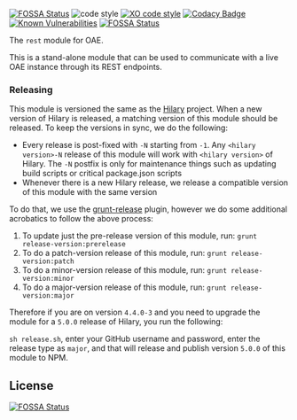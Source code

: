 [![FOSSA Status](https://app.fossa.io/api/projects/git%2Bgithub.com%2Foaeproject%2Foae-rest.svg?type=shield)](https://app.fossa.io/projects/git%2Bgithub.com%2Foaeproject%2Foae-rest?ref=badge_shield)
![code style](https://img.shields.io/badge/code_style-prettier-ff69b4.svg)
[![XO code style](https://img.shields.io/badge/code_style-XO-5ed9c7.svg)](https://github.com/xojs/xo)
[![Codacy Badge](https://api.codacy.com/project/badge/Grade/aa6d33e526e1412793923ddd463f426f)](https://www.codacy.com/app/oaeproject/oae-rest?utm_source=github.com&utm_medium=referral&utm_content=oaeproject/oae-rest&utm_campaign=Badge_Grade)
[![Known Vulnerabilities](https://snyk.io/test/github/oaeproject/oae-rest/badge.svg)](https://snyk.io/test/github/oaeproject/oae-rest)
[![FOSSA Status](https://app.fossa.io/api/projects/git%2Bgithub.com%2Foaeproject%2Foae-rest.svg?type=shield)](https://app.fossa.io/projects/git%2Bgithub.com%2Foaeproject%2Foae-rest?ref=badge_shield)

The `rest` module for OAE.

This is a stand-alone module that can be used to communicate with a live OAE instance through its REST endpoints.

### Releasing

This module is versioned the same as the [Hilary](https://github.com/oaeproject/Hilary) project. When a new version of Hilary is released, a matching version of this module should be released. To keep the versions in sync, we do the following:

- Every release is post-fixed with `-N` starting from `-1`. Any `<hilary version>-N` release of this module will work with `<hilary version>` of Hilary. The `-N` postfix is only for maintenance things such as updating build scripts or critical package.json scripts
- Whenever there is a new Hilary release, we release a compatible version of this module with the same version

To do that, we use the [grunt-release](https://github.com/geddski/grunt-release) plugin, however we do some additional acrobatics to follow the above process:

1. To update just the pre-release version of this module, run: `grunt release-version:prerelease`
2. To do a patch-version release of this module, run: `grunt release-version:patch`
3. To do a minor-version release of this module, run: `grunt release-version:minor`
4. To do a major-version release of this module, run: `grunt release-version:major`

Therefore if you are on version `4.4.0-3` and you need to upgrade the module for a `5.0.0` release of Hilary, you run the following:

`sh release.sh`, enter your GitHub username and password, enter the release type as `major`, and that will release and publish version `5.0.0` of this module to NPM.

## License

[![FOSSA Status](https://app.fossa.io/api/projects/git%2Bgithub.com%2Foaeproject%2Foae-rest.svg?type=large)](https://app.fossa.io/projects/git%2Bgithub.com%2Foaeproject%2Foae-rest?ref=badge_large)
